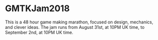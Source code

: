 # GMTKJam2018  
This is a 48 hour game making marathon, focused on design, mechanics, and clever ideas. The jam runs from August 31st, at 10PM UK time, to September 2nd, at 10PM UK time.
